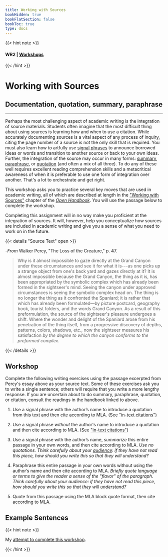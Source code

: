 ```yaml
---
title: Working with Sources
bookHidden: true
bookFlatSection: false
bookToc: true
type: docs
---
```


{{< hint note >}} 
#### <i class="fas fa-dot-circle"></i>  **WR2** | [**Workshops**](/courses/workshops/) 
{{< /hint >}}

# Working with Sources

## Documentation, quotation, summary, paraphrase

---

Perhaps the most challenging aspect of academic writing is the integration of source materials. Students often imagine that the most difficult thing about using sources is learning how and when to use a citation. While accurately documenting sources is a vital aspect of any process of inquiry, citing the page number of a source is not the only skill that is required. You must also learn how to artfully use [signal phrases](/resources/open-handbook/chapter-8) to announce borrowed ideas or words and transition to another source or back to your own ideas. Further, the integration of the source may occur in many forms: [summary](/resources/open-handbook/chapter-8), [paraphrase](/resources/open-handbook/chapter-8), or [quotation](/resources/open-handbook/chapter-8) (and often a mix of all three). To do any of these well requires excellent reading comprehension skills and a metacritical awareness of when it is preferable to use one form of integration over another. That's a lot to orchestrate and get right. 

This workshop asks you to practice several key moves that are used in academic writing, all of which are described at length in the ["Working with Sources"](/resources/open-handbook/chapter-8) chapter of the [*Open Handbook*](/resources/open-handbook). You will use the passage below to complete the workshop. 

Completing this assignment will in no way make you proficient at the integration of sources. It will, however, help you conceptualize how sources are included in academic writing and give you a sense of what you need to work on in the future.


{{< details "Source Text" open >}}
<br>

-*From* Walker Percy, "The Loss of the Creature," p. 47.

>Why is it almost impossible to gaze directly at the Grand Canyon under these circumstances and see it for what it is---as one picks up a strange object from one's back yard and gazes directly at it? It is almost impossible because the Grand Canyon, the thing as it is, has been appropriated by the symbolic complex which has already been formed in the sightseer's mind. Seeing the canyon under approved circumstances is seeing the symbolic complex head on. The thing is no longer the thing as it confronted the Spaniard; it is rather that which has already been formulated—by picture postcard, geography book, tourist folders, and the words Grand Canyon. As a result of this preformulation, the source of the sightseer's pleasure undergoes a shift. Where the wonder and delight of the Spaniard arose from his penetration of the thing itself, from a progressive discovery of depths, patterns, colors, shadows, etc., now the sightseer measures his satisfaction *by the degree to which the canyon conforms to the preformed complex*.

{{< /details >}} 

## Workshop

Complete the following writing exercises using the passage excerpted from Percy's essay above as your source text. Some of these exercises ask you to write a single sentence; others will require that you write a more lengthy response. If you are uncertain about to do summary, paraphrase, quotation, or citation, consult the readings in the handbook linked to above.

1. Use a signal phrase with the author’s name to introduce a quotation from this text and then cite according to MLA. (See ["in-text citations"](/resources/open-handbook/chapter-11-mla/#mla-in-text-citations))

2. Use a signal phrase *without* the author's name to introduce a quotation and then cite according to MLA. (See ["in-text citations"](/resources/open-handbook/chapter-11-mla/#mla-in-text-citations))

3. Use a signal phrase with the author’s name, *summarize* this entire passage in your own words, and then cite according to MLA. *Use no quotations. Think carefully about your [audience](/resources/open-handbook/chapter-3/): if they have not read this piece, how should you write this so that they will understand?*

4. Paraphrase this entire passage in your own words without using the author’s name and then cite according to MLA. *Briefly quote language or terms to give the reader a sense of the "flavor" of the paragraph. Think carefully about your audience: if they have not read this piece, how should you write this so that they will understand?*

5. Quote from this passage using the MLA block quote format, then cite according to MLA.


## Example Sentences

{{< hint note >}} 

<span style="color: var(--circle-dots)"><i class="far fa-dot-circle"></i></span>  My [attempt to complete this workshop](/docs/working-sources-answers.pdf).

{{< /hint >}}

<!---
---


<i class="fa fa-cloud-upload-alt"></i> [Submit this assignment to Canvas](https://canvas.dartmouth.edu)
--->


